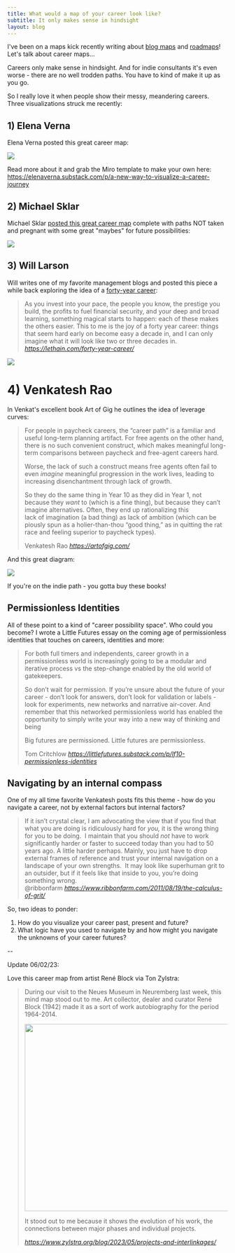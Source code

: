 ```yaml
---
title: What would a map of your career look like?
subtitle: It only makes sense in hindsight
layout: blog
---
```


I've been on a maps kick recently writing about [blog maps](https://sepiabrown.github.io/2023/04/03/blog-maps/) and [roadmaps](https://sepiabrown.github.io/2023/04/18/roadmap-territory/)! Let's talk about career maps...

Careers only make sense in hindsight. And for indie consultants it's even worse - there are no well trodden paths. You have to kind of make it up as you go.

So I really love it when people show their messy, meandering careers. Three visualizations struck me recently:

## 1) Elena Verna

Elena Verna posted this great career map:

![](/images/career-map-2.jpeg)

Read more about it and grab the Miro template to make your own here: <https://elenaverna.substack.com/p/a-new-way-to-visualize-a-career-journey>

## 2) Michael Sklar

Michael Sklar [posted this great career map](https://twitter.com/michaelsklar/status/1649036269115121664) complete with paths NOT taken and pregnant with some great "maybes" for future possibilities:

![](/images/career-map-1.jpeg)

## 3) Will Larson

Will writes one of my favorite management blogs and posted this piece a while back exploring the idea of a [forty-year career](https://lethain.com/forty-year-career/):

<blockquote class="quoteback" darkmode="" data-title="A%20forty-year%20career." data-author="Will Larson" cite="https://lethain.com/forty-year-career/">As you invest into your pace, the people you know, the prestige you build, the profits to fuel financial security, and your deep and broad learning, something magical starts to happen: each of these makes the others easier. This to me is the joy of a forty year career: things that seem hard early on become easy a decade in, and I can only imagine what it will look like two or three decades in.
<footer> <cite><a href="https://lethain.com/forty-year-career/">https://lethain.com/forty-year-career/</a></cite></footer>
</blockquote>
<script note="" src="https://cdn.jsdelivr.net/gh/Blogger-Peer-Review/quotebacks@1/quoteback.js"></script>

![](/images/career-map-3.png)

# 4) Venkatesh Rao

In Venkat's excellent book Art of Gig he outlines the idea of leverage curves:

<blockquote class="quoteback" darkmode="" data-title="Leverage Curves vs. Career Paths" data-author="Venkatesh Rao" cite="https://artofgig.com/">
<p>For people in paycheck careers, the “career path” is a familiar and useful long-term planning artifact. For free agents on the other hand, there is no such convenient construct, which makes meaningful long-term comparisons between paycheck and free-agent careers hard.</p><p>Worse, the lack&nbsp;<span class="il">of</span>&nbsp;such a construct means free agents often fail to even&nbsp;<em>imagine</em>&nbsp;meaningful progression in the work lives, leading to increasing disenchantment through lack&nbsp;<span class="il">of</span>&nbsp;growth.</p><p>So they do the same thing in Year 10 as they did in Year 1, not because they&nbsp;<em>want&nbsp;</em>to (which is a fine thing), but because they can’t imagine alternatives. Often, they end up rationalizing this lack&nbsp;<span class="il">of</span>&nbsp;imagination (a bad thing) as lack&nbsp;<span class="il">of</span>&nbsp;ambition (which can be piously spun as a holier-than-thou “good thing,” as in quitting the rat race and feeling superior to paycheck types).</p>
<footer>Venkatesh Rao<cite> <a href="https://artofgig.com/">https://artofgig.com/</a></cite></footer>
</blockquote><script note="" src="https://cdn.jsdelivr.net/gh/Blogger-Peer-Review/quotebacks@1/quoteback.js"></script>

And this great diagram:

![](/images/career-map-4.png)

If you're on the indie path - you gotta buy these books!

## Permissionless Identities

All of these point to a kind of "career possibility space". Who could you become? I wrote a Little Futures essay on the coming age of permissionless identities that touches on careers, identities and more: 

<blockquote class="quoteback" darkmode="" data-title="LF10%20-%20Permissionless%20Identities" data-author="Tom Critchlow" cite="https://littlefutures.substack.com/p/lf10-permissionless-identities">
<p>For both full timers and independents, career growth in a permissionless world is increasingly going to be a modular and iterative process vs the step-change enabled by the old world of gatekeepers.</p><p>So don’t wait for permission. If you’re unsure about the future of your career - don’t look for answers, don’t look for validation or labels - look for experiments, new networks and narrative air-cover. And remember that this networked permissionless world has enabled the opportunity to simply write your way into a new way of thinking and being</p><p>Big futures are permissioned. Little futures are permissionless.</p>
<footer>Tom Critchlow <cite><a href="https://littlefutures.substack.com/p/lf10-permissionless-identities">https://littlefutures.substack.com/p/lf10-permissionless-identities</a></cite></footer>
</blockquote>
<script note="" src="https://cdn.jsdelivr.net/gh/Blogger-Peer-Review/quotebacks@1/quoteback.js"></script>

## Navigating by an internal compass

One of my all time favorite Venkatesh posts fits this theme - how do you navigate a career, not by external factors but internal factors?

<blockquote class="quoteback" darkmode="" data-title="The%20Calculus%20of%20Grit" data-author="@ribbonfarm" cite="https://www.ribbonfarm.com/2011/08/19/the-calculus-of-grit/">
If it isn’t crystal clear, I am advocating the view that if you find that what you are doing is ridiculously hard for <em>you, </em>it is the wrong thing for you to be doing.&nbsp; I maintain that you should <em>not </em>have to work significantly harder or faster to succeed today than you had to 50 years ago. A little harder perhaps. Mainly, you just have to drop external frames of reference and trust your internal navigation on a landscape of your own strengths.&nbsp; It may look like superhuman grit to an outsider, but if it feels like that inside to you, you’re doing something wrong.
<footer>@ribbonfarm <cite><a href="https://www.ribbonfarm.com/2011/08/19/the-calculus-of-grit/">https://www.ribbonfarm.com/2011/08/19/the-calculus-of-grit/</a></cite></footer>
</blockquote>
<script note="" src="https://cdn.jsdelivr.net/gh/Blogger-Peer-Review/quotebacks@1/quoteback.js"></script>

So, two ideas to ponder:

1. How do you visualize your career past, present and future?
2. What logic have you used to navigate by and how might you navigate the unknowns of your career futures?

--

Update 06/02/23:

Love this career map from artist René Block via Ton Zylstra:

<blockquote class="quoteback" darkmode="" data-title="Projects%20and%20Interlinkages%20%E2%80%93%20Interdependent%20Thoughts" data-author="" cite="https://www.zylstra.org/blog/2023/05/projects-and-interlinkages/">
<p>During our visit to the Neues Museum in Neuremberg last week, this mind map stood out to me. Art collector, dealer and curator René Block (1942) made it as a sort of work autobiography for the period 1964-2014.</p>
<p><a href="https://www.flickr.com/photos/tonz/52849988531/in/datetaken/" target="_blank" rel="noopener"><img decoding="async" src="https://www.zylstra.org/wp/wp-content/uploads/2023/05/projectsReneBlock-640x427.jpg" alt="" width="640" height="427" class="aligncenter size-large wp-image-23109" srcset="https://www.zylstra.org/wp/wp-content/uploads/2023/05/projectsReneBlock-640x427.jpg 640w, https://www.zylstra.org/wp/wp-content/uploads/2023/05/projectsReneBlock-300x200.jpg 300w, https://www.zylstra.org/wp/wp-content/uploads/2023/05/projectsReneBlock-768x512.jpg 768w, https://www.zylstra.org/wp/wp-content/uploads/2023/05/projectsReneBlock-668x446.jpg 668w, https://www.zylstra.org/wp/wp-content/uploads/2023/05/projectsReneBlock.jpg 799w" sizes="(max-width: 640px) 100vw, 640px"></a></p>
<p>It stood out to me because it shows the evolution of his work, the connections between major phases and individual projects.</p>
<footer> <cite><a href="https://www.zylstra.org/blog/2023/05/projects-and-interlinkages/">https://www.zylstra.org/blog/2023/05/projects-and-interlinkages/</a></cite></footer>
</blockquote>
<script note="" src="https://cdn.jsdelivr.net/gh/Blogger-Peer-Review/quotebacks@1/quoteback.js"></script>